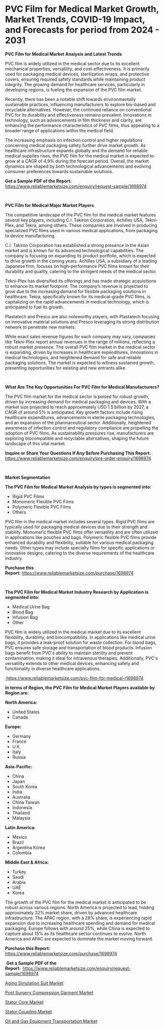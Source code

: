 <p><h1>PVC Film for Medical Market Growth, Market Trends, COVID-19 Impact, and Forecasts for period from 2024 - 2031</h1></p><p><strong>PVC Film for Medical Market Analysis and Latest Trends</strong></p>
<p><p>PVC film is widely utilized in the medical sector due to its excellent mechanical properties, versatility, and cost-effectiveness. It is primarily used for packaging medical devices, sterilization wraps, and protective covers, ensuring required safety standards while maintaining product integrity. The growing demand for healthcare services, particularly in developing regions, is fueling the expansion of the PVC film market.</p><p>Recently, there has been a notable shift towards environmentally sustainable practices, influencing manufacturers to explore bio-based and recyclable alternatives. However, the continued reliance on conventional PVC for its durability and effectiveness remains prevalent. Innovations in technology, such as advancements in film thickness and clarity, are enhancing the performance characteristics of PVC films, thus appealing to a broader range of applications within the medical field.</p><p>The increasing emphasis on infection control and higher regulations concerning medical packaging safety further drive market growth. As healthcare infrastructure expands globally and the demand for reliable medical supplies rises, the PVC film for the medical market is expected to grow at a CAGR of 4.9% during the forecast period. Overall, the market dynamics are shaped by both technological advancements and evolving consumer preferences towards sustainable solutions.</p></p>
<p><strong>Get a Sample PDF of the Report:&nbsp;</strong> <a href="https://www.reliablemarketsize.com/enquiry/request-sample/1698974?utm_campaign=1259&utm_medium=2&utm_source=Github&utm_content=ia&utm_term=20102024&utm_id=pvc-film-for-medical">https://www.reliablemarketsize.com/enquiry/request-sample/1698974</a></p>
<p>&nbsp;</p>
<p><strong>PVC Film for Medical Major Market Players</strong></p>
<p><p>The competitive landscape of the PVC film for the medical market features several key players, including C.I. Takiron Corporation, Achilles USA, Tekni-Plex, and Tekra, among others. These companies are involved in producing specialized PVC films used in various medical applications, from packaging to device manufacturing.</p><p>C.I. Takiron Corporation has established a strong presence in the Asian market and is known for its advanced technological capabilities. The company is focusing on expanding its product portfolio, which is expected to drive growth in the coming years. Achilles USA, a subsidiary of a leading Japanese firm, focuses on high-performance PVC films known for their durability and quality, catering to the stringent needs of the medical sector.</p><p>Tekni-Plex has diversified its offerings and has made strategic acquisitions to enhance its market footprint. The company’s revenue is projected to grow due to the increasing demand for flexible packaging solutions in healthcare. Tekra, specifically known for its medical-grade PVC films, is capitalizing on the rapid advancements in medical technology, which is anticipated to fuel its growth.</p><p>Plastatech and Presco are also noteworthy players, with Plastatech focusing on innovative material solutions and Presco leveraging its strong distribution network to penetrate new markets. </p><p>While exact sales revenue figures for each company may vary, companies like Tekni-Plex report annual revenues in the range of millions, reflecting a robust market presence. The overall PVC film market in the medical sector is expanding, driven by increases in healthcare expenditures, innovations in medical technologies, and heightened demand for safe and reliable packaging solutions. The market is expected to witness sustained growth, presenting opportunities for existing and new entrants alike.</p></p>
<p>&nbsp;</p>
<p><strong>What Are The Key Opportunities For PVC Film for Medical Manufacturers?</strong></p>
<p><p>The PVC film market for the medical sector is poised for robust growth, driven by increasing demand for medical packaging and devices. With a market size projected to reach approximately USD 1.5 billion by 2027, a CAGR of around 5% is anticipated. Key growth factors include rising healthcare expenditures, advancements in sterile packaging technologies, and an expansion of the pharmaceutical sector. Additionally, heightened awareness of infection control and regulatory compliance are propelling the adoption of PVC films. As sustainability pressures rise, manufacturers are exploring biocompatible and recyclable alternatives, shaping the future landscape of this vital market.</p></p>
<p><strong>Inquire or Share Your Questions If Any Before Purchasing This Report:</strong> <a href="https://www.reliablemarketsize.com/enquiry/pre-order-enquiry/1698974?utm_campaign=1259&utm_medium=2&utm_source=Github&utm_content=ia&utm_term=20102024&utm_id=pvc-film-for-medical">https://www.reliablemarketsize.com/enquiry/pre-order-enquiry/1698974</a></p>
<p>&nbsp;</p>
<p><strong>Market Segmentation</strong></p>
<p><strong>The PVC Film for Medical Market Analysis by types is segmented into:</strong></p>
<p><ul><li>Rigid PVC Films</li><li>Monomeric Flexible PVC Films</li><li>Polymeric Flexible PVC Films</li><li>Others</li></ul></p>
<p><p>PVC film in the medical market includes several types. Rigid PVC films are typically used for packaging medical devices due to their strength and stability. Monomeric flexible PVC films offer versatility and are often utilized in applications like pouches and bags. Polymeric flexible PVC films provide enhanced durability and flexibility, suitable for various medical packaging needs. Other types may include specialty films for specific applications or innovative designs, catering to the diverse requirements of the healthcare industry.</p></p>
<p><strong>Purchase this Report:&nbsp;</strong><a href="https://www.reliablemarketsize.com/purchase/1698974?utm_campaign=1259&utm_medium=2&utm_source=Github&utm_content=ia&utm_term=20102024&utm_id=pvc-film-for-medical">https://www.reliablemarketsize.com/purchase/1698974</a></p>
<p>&nbsp;</p>
<p><strong>The PVC Film for Medical Market Industry Research by Application is segmented into:</strong></p>
<p><ul><li>Medical Urine Bag</li><li>Blood Bag</li><li>Infusion Bag</li><li>Other</li></ul></p>
<p><p>PVC film is widely utilized in the medical market due to its excellent flexibility, durability, and biocompatibility. In applications like medical urine bags, it provides a leak-proof solution for waste collection. For blood bags, PVC ensures safe storage and transportation of blood products. Infusion bags benefit from PVC's ability to maintain sterility and prevent contamination, making it ideal for intravenous therapies. Additionally, PVC's versatility extends to other medical devices, enhancing safety and functionality in diverse healthcare applications.</p></p>
<p><a href="https://www.reliablemarketsize.com/pvc-film-for-medical-r1698974?utm_campaign=1259&utm_medium=2&utm_source=Github&utm_content=ia&utm_term=20102024&utm_id=pvc-film-for-medical">&nbsp;https://www.reliablemarketsize.com/pvc-film-for-medical-r1698974</a></p>
<p><strong>In terms of Region, the PVC Film for Medical Market Players available by Region are:</strong></p>
<p>
    <p> <strong> North America: </strong>
        <ul>
            <li>United States</li>
            <li>Canada</li>
        </ul>
        </p> 
    <p> <strong> Europe: </strong>
        <ul>
            <li>Germany</li>
            <li>France</li>
            <li>U.K.</li>
            <li>Italy</li>
            <li>Russia</li>
        </ul>
        </p> 
    <p> <strong> Asia-Pacific: </strong>
        <ul>
            <li>China</li>
            <li>Japan</li>
            <li>South Korea</li>
            <li>India</li>
            <li>Australia</li>
            <li>China Taiwan</li>
            <li>Indonesia</li>
            <li>Thailand</li>
            <li>Malaysia</li>
        </ul>
        </p> 
    <p> <strong> Latin America: </strong>
        <ul>
            <li>Mexico</li>
            <li>Brazil</li>
            <li>Argentina Korea</li>
            <li>Colombia</li>
        </ul>
        </p> 
    <p> <strong> Middle East & Africa: </strong>
        <ul>
            <li>Turkey</li>
            <li>Saudi</li>
            <li>Arabia</li>
            <li>UAE</li>
            <li>Korea</li>
        </ul>
    </p>
    </p>
<p><p>The growth of the PVC film for the medical market is anticipated to be robust across various regions. North America is projected to lead, holding approximately 32% market share, driven by advanced healthcare infrastructure. The APAC region, with a 28% share, is experiencing rapid expansion due to increasing healthcare spending and demand for medical packaging. Europe follows with around 25%, while China is expected to capture about 15% as its healthcare sector continues to evolve. North America and APAC are expected to dominate the market moving forward.</p></p>
<p><strong>Purchase this Report: </strong><a href="https://www.reliablemarketsize.com/purchase/1698974?utm_campaign=1259&utm_medium=2&utm_source=Github&utm_content=ia&utm_term=20102024&utm_id=pvc-film-for-medical">https://www.reliablemarketsize.com/purchase/1698974</a></p>
<p>&nbsp;<strong>Get a Sample PDF of the Report:&nbsp;&nbsp;</strong><a href="https://www.reliablemarketsize.com/enquiry/request-sample/1698974?utm_campaign=1259&utm_medium=2&utm_source=Github&utm_content=ia&utm_term=20102024&utm_id=pvc-film-for-medical">https://www.reliablemarketsize.com/enquiry/request-sample/1698974</a></p>
<p><strong></strong></p>
<p><p><a href="https://www.linkedin.com/pulse/decoding-aging-simulation-suit-industry-dynamics-strategic-xlgle?utm_campaign=1259&utm_medium=2&utm_source=Github&utm_content=ia&utm_term=20102024&utm_id=pvc-film-for-medical">Aging Simulation Suit Market</a></p><p><a href="https://www.linkedin.com/pulse/trends-global-post-surgery-compression-garment-market-37ope?utm_campaign=1259&utm_medium=2&utm_source=Github&utm_content=ia&utm_term=20102024&utm_id=pvc-film-for-medical">Post Surgery Compression Garment Market</a></p><p><a href="https://issuu.com/reportprime-2/docs/stator-core-market-size-2030.pptx_574aa424c79795?utm_campaign=1259&utm_medium=2&utm_source=Github&utm_content=ia&utm_term=20102024&utm_id=pvc-film-for-medical">Stator Core Market</a></p><p><a href="https://issuu.com/reportprime-2/docs/stator-coupling-market-size-2030.pp_4b3a7b27b0c3b2?utm_campaign=1259&utm_medium=2&utm_source=Github&utm_content=ia&utm_term=20102024&utm_id=pvc-film-for-medical">Stator Coupling Market</a></p><p><a href="https://github.com/mabutironaldo/Market-Research-Report-List-6/blob/main/oil-and-gas-equipment-transportation-market.md?utm_campaign=1259&utm_medium=2&utm_source=Github&utm_content=ia&utm_term=20102024&utm_id=pvc-film-for-medical">Oil and Gas Equipment Transportation Market</a></p></p>